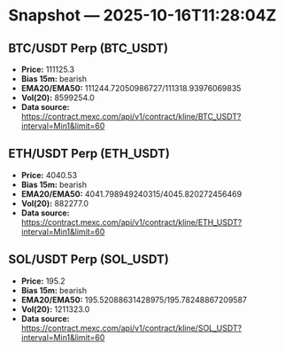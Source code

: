 # Snapshot — 2025-10-16T11:28:04Z

## BTC/USDT Perp (BTC_USDT)
- **Price:** 111125.3
- **Bias 15m:** bearish
- **EMA20/EMA50:** 111244.72050986727/111318.93976069835
- **Vol(20):** 8599254.0
- **Data source:** https://contract.mexc.com/api/v1/contract/kline/BTC_USDT?interval=Min1&limit=60

## ETH/USDT Perp (ETH_USDT)
- **Price:** 4040.53
- **Bias 15m:** bearish
- **EMA20/EMA50:** 4041.798949240315/4045.820272456469
- **Vol(20):** 882277.0
- **Data source:** https://contract.mexc.com/api/v1/contract/kline/ETH_USDT?interval=Min1&limit=60

## SOL/USDT Perp (SOL_USDT)
- **Price:** 195.2
- **Bias 15m:** bearish
- **EMA20/EMA50:** 195.52088631428975/195.78248867209587
- **Vol(20):** 1211323.0
- **Data source:** https://contract.mexc.com/api/v1/contract/kline/SOL_USDT?interval=Min1&limit=60

